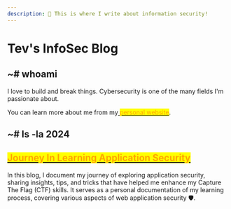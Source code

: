 ```yaml
---
description: 👋 This is where I write about information security!
---
```


# Tev's InfoSec Blog

## \~# whoami

I love to build and break things. Cybersecurity is one of the many fields I'm passionate about.

You can learn more about me from my[ <mark style="color:orange;">personal website</mark>](https://tevelsho.com).

## \~# ls -la 2024

## [<mark style="color:orange;">Journey In Learning Application Security</mark>](2024/journey-in-learning-application-security.md)

In this blog, I document my journey of exploring application security, sharing insights, tips, and tricks that have helped me enhance my Capture The Flag (CTF) skills. It serves as a personal documentation of my learning process, covering various aspects of web application security 🛡️.
